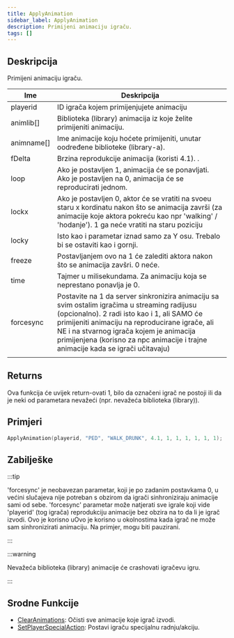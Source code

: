 ```yaml
---
title: ApplyAnimation
sidebar_label: ApplyAnimation
description: Primijeni animaciju igraču.
tags: []
---
```


## Deskripcija

Primijeni animaciju igraču.

| Ime        | Deskripcija                                                                                                                                                                                                                                                                                                                    |
| ---------- | ------------------------------------------------------------------------------------------------------------------------------------------------------------------------------------------------------------------------------------------------------------------------------------------------------------------------------ |
| playerid   | ID igrača kojem primijenjujete animaciju                                                                                                                                                                                                                                                                                       |
| animlib[]  | Biblioteka (library) animacija iz koje želite primijeniti animaciju.                                                                                                                                                                                                                                                           |
| animname[] | Ime animacije koju hoćete primijeniti, unutar oodređene biblioteke (library-a).                                                                                                                                                                                                                                                |
| fDelta     | Brzina reprodukcije animacija (koristi 4.1). .                                                                                                                                                                                                                                                                                 |
| loop       | Ako je postavljen 1, animacija će se ponavljati. Ako je postavljen na 0, animacija će se reproducirati jednom.                                                                                                                                                                                                                 |
| lockx      | Ako je postavljen 0, aktor će se vratiti na svoeu staru x kordinatu nakon što se animacija završi (za animacije koje aktora pokreću kao npr 'walking' / 'hodanje'). 1 ga neće vratiti na staru poziciju                                                                                                                        |
| locky      | Isto kao i parametar iznad samo za Y osu. Trebalo bi se ostaviti kao i gornji.                                                                                                                                                                                                                                                 |
| freeze     | Postavljanjem ovo na 1 će zalediti aktora nakon što se animacija zavšri. 0 neće.                                                                                                                                                                                                                                               |
| time       | Tajmer u milisekundama. Za animaciju koja se neprestano ponavlja je 0.                                                                                                                                                                                                                                                         |
| forcesync  | Postavite na 1 da server sinkronizira animaciju sa svim ostalim igračima u streaming radijusu (opcionalno). 2 radi isto kao i 1, ali SAMO će primijeniti animaciju na reproducirane igrače, ali NE i na stvarnog igrača kojem je animacija primijenjena (korisno za npc animacije i trajne animacije kada se igrači učitavaju) |
|            |

## Returns

Ova funkcija će uvijek return-ovati 1, bilo da označeni igrač ne postoji ili da je neki od parametara nevažeći (npr. nevažeća biblioteka (library)).

## Primjeri

```c
ApplyAnimation(playerid, "PED", "WALK_DRUNK", 4.1, 1, 1, 1, 1, 1, 1);
```

## Zabilješke

:::tip

'forcesync' je neobavezan parametar, koji je po zadanim postavkama 0, u većini slučajeva nije potreban s obzirom da igrači sinhroniziraju animacije sami od sebe. 'forcesync' parametar može natjerati sve igrale koji vide 'playerid' (tog igrača) reprodukciju animacije bez obzira na to da li je igrač izvodi. Ovo je korisno uOvo je korisno u okolnostima kada igrač ne može sam sinhronizirati animaciju. Na primjer, mogu biti pauzirani.

:::

:::warning

Nevažeća biblioteka (library) animacije će crashovati igračevu igru.

:::

## Srodne Funkcije

- [ClearAnimations](ClearAnimations): Očisti sve animacije koje igrač izvodi.
- [SetPlayerSpecialAction](SetPlayerSpecialAction): Postavi igraču specijalnu radnju/akciju.
